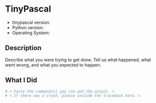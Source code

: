 # TinyPascal

* tinypascal version:
* Python version:
* Operating System:

## Description

Describe what you were trying to get done.
Tell us what happened, what went wrong, and what you expected to happen.

## What I Did

```bash
# < Paste the command(s) you ran and the output. >
# < If there was a crash, please include the traceback here. >
```
